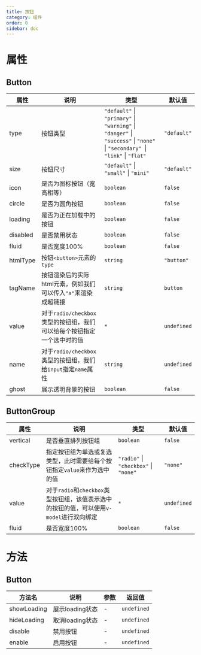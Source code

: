 ```yaml
---
title: 按钮
category: 组件
order: 0
sidebar: doc
---
```


# 属性

## Button

| 属性 | 说明 | 类型 | 默认值 |
| --- | --- | --- | --- |
| type | 按钮类型 | `"default"` &#124; `"primary"` &#124; `"warning"` &#124; `"danger"` &#124; `"success"` &#124; `"none"` &#124; `"secondary" `&#124; `"link"` &#124; `"flat"` | `"default"` |
| size | 按钮尺寸 | `"default"` &#124; `"small"` &#124; `"mini"` | `"default"` |
| icon | 是否为图标按钮（宽高相等）| `boolean` | `false` |
| circle | 是否为圆角按钮 | `boolean` | `false` |
| loading | 是否为正在加载中的按钮 | `boolean` | `false` |
| disabled | 是否禁用状态 | `boolean` | `false` |
| fluid | 是否宽度100% | `boolean` | `false` |
| htmlType | 按钮`<button>`元素的`type` | `string` | `"button"` |
| tagName | 按钮渲染后的实际html元素，例如我们可以传入`"a"`来渲染成超链接 | `string` | `button` |
| value | 对于`radio/checkbox`类型的按钮组，我们可以给每个按钮指定一个选中时的值 | `*` | `undefined` |
| name | 对于`radio/checkbox`类型的按钮组，我们给`input`指定`name`属性 | `string` | `undefined` |
| ghost | 展示透明背景的按钮 | `boolean` | `false` |

## ButtonGroup

| 属性 | 说明 | 类型 | 默认值 |
| --- | --- | --- | --- |
| vertical | 是否垂直排列按钮组 | `boolean` | `false` |
| checkType | 指定按钮组为单选或复选类型，此时需要给每个按钮指定`value`来作为选中的值 | `"radio"` &#124; `"checkbox"` &#124; `"none"` | `"none"` |
| value | 对于`radio`和`checkbox`类型按钮组，该值表示选中的按钮的值，可以使用`v-model`进行双向绑定 | `*` | `undefined` |
| fluid | 是否宽度100% | `boolean` | `false` |

# 方法

## Button

| 方法名 | 说明 | 参数 | 返回值 |
| --- | --- | --- | --- |
| showLoading | 展示loading状态 | - | `undefined` |
| hideLoading | 取消loading状态 | - | `undefined` |
| disable | 禁用按钮 | - | `undefined` |
| enable | 启用按钮 | - | `undefined` |

